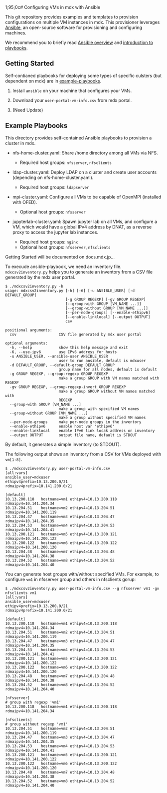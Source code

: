 
1;95;0c# Configuring VMs in mdx with Ansible

This git repository provides examples and templates to provision
configurations on multiple VM instances in mdx. This provisioner
leverages [Ansible](https://www.ansible.com/), an open-source software
for provisioning and configuring machines.


We recommend you to briefly read [Ansible overview](https://www.ansible.com/overview/how-ansible-works) and [introduction to playbooks](https://docs.ansible.com/ansible/latest/user_guide/playbooks_intro.html).

## Getting Started

Self-contianed playbooks for deploying some types of specific culsters
(but dependent on mdx) are in [example-playbooks](example-playbooks).

1. Install `ansible` on your machine that configures your VMs.

2. Download your `user-portal-vm-info.csv` from mdx portal.

3. (Need Update)


## Example Playbooks

This directory provides self-contained Ansible playbooks to provision
a cluster in mdx.

- nfs-home-cluster.yaml: Share /home directory among all VMs via NFS.

  - Required host groups: `nfsserver`, `nfsclients`

- ldap-cluster.yaml: Deploy LDAP on a cluster and create user
  accounts (depending on nfs-home-cluster.yaml).

  - Required host groups: `ldapserver`

- mpi-cluster.yaml: Configure all VMs to be capable of OpenMPI
  (installed with OFED).

  - Optional host groups: `nfsserver`

- jupyterlab-cluster.yaml: Spawn jupyter lab on all VMs, and configure
  a VM, which would have a global IPv4 address by DNAT, as a reverse
  proxy to access the jupyter lab instances.

  - Required host groups: `nginx`
  - Optional host groups: `nfsserver`, `nfsclients`


Getting Started will be documented on docs.mdx.jp...


To execude ansible-playbook, we need an inventory
file. `mdxcsv2inventory.py` helps you to generate an inventory from a
CSV file generated by the mdx user portal.

```shell-session
$ ./mdxcsv2inventory.py -h
usage: mdxcsv2inventory.py [-h] [-6] [-u ANSIBLE_USER] [-d DEFAULT_GROUP]
                           [-g GROUP REGEXP] [-gv GROUP REGEXP]
                           [--group-with GROUP [VM_NAME ...]]
                           [--group-without GROUP [VM_NAME ...]]
                           [--per-node-groups] [--enable-ethipv6]
                           [--enable-linklocal] [--output OUTPUT]
                           csv

positional arguments:
  csv                   CSV file generated by mdx user portal

optional arguments:
  -h, --help            show this help message and exit
  -6, --use-ipv6        use IPv6 address for hosts
  -u ANSIBLE_USER, --ansible-user ANSIBLE_USER
                        user to run ansible, default is mdxuser
  -d DEFAULT_GROUP, --default-group DEFAULT_GROUP
                        group name for all nodes, default is default
  -g GROUP REGEXP, --group-regexp GROUP REGEXP
                        make a group GROUP with VM names matched with REGEXP
  -gv GROUP REGEXP, --group-regexp-invert GROUP REGEXP
                        make a group GROUP without VM names matched with
                        REGEXP
  --group-with GROUP [VM_NAME ...]
                        make a group with specified VM names
  --group-without GROUP [VM_NAME ...]
                        make a group without specified VM names
  --per-node-groups     make per-node groups in the inventory
  --enable-ethipv6      enable host var 'ethipv6'
  --enable-linklocal    enable IPv6 link locak address on inventory
  --output OUTPUT       output file name, default is STDOUT
```

By default, it generates a simple inventory (to STDOUT).

The following output shows an inventory from a CSV for VMs deployed
with `vm[1-8]`.

```shell-session
$ ./mdxcsv2inventory.py user-portal-vm-info.csv
[all:vars]
ansible_user=mdxuser
ethipv4prefix=10.13.200.0/21
rdmaipv4prefix=10.141.200.0/21

[default]
10.13.200.118   hostname=vm1 ethipv4=10.13.200.118   rdmaipv4=10.141.204.34  
10.13.204.51    hostname=vm2 ethipv4=10.13.204.51    rdmaipv4=10.141.200.119 
10.13.204.47    hostname=vm3 ethipv4=10.13.204.47    rdmaipv4=10.141.204.35  
10.13.204.53    hostname=vm4 ethipv4=10.13.204.53    rdmaipv4=10.141.204.41  
10.13.200.121   hostname=vm5 ethipv4=10.13.200.121   rdmaipv4=10.141.200.122 
10.13.200.122   hostname=vm6 ethipv4=10.13.200.122   rdmaipv4=10.141.200.120 
10.13.204.48    hostname=vm7 ethipv4=10.13.204.48    rdmaipv4=10.141.204.38  
10.13.204.52    hostname=vm8 ethipv4=10.13.204.52    rdmaipv4=10.141.204.40 

```

You can generate host groups with/without specified VMs. For example,
to configure `vm1` in nfsserver group and others in nfsclients gorup:


```shell-session
$ ./mdxcsv2inventory.py user-portal-vm-info.csv --g nfsserver vm1 -gv nfsclients vm1
[all:vars]
ansible_user=mdxuser
ethipv4prefix=10.13.200.0/21
rdmaipv4prefix=10.141.200.0/21

[default]
10.13.200.118   hostname=vm1 ethipv4=10.13.200.118   rdmaipv4=10.141.204.34  
10.13.204.51    hostname=vm2 ethipv4=10.13.204.51    rdmaipv4=10.141.200.119 
10.13.204.47    hostname=vm3 ethipv4=10.13.204.47    rdmaipv4=10.141.204.35  
10.13.204.53    hostname=vm4 ethipv4=10.13.204.53    rdmaipv4=10.141.204.41  
10.13.200.121   hostname=vm5 ethipv4=10.13.200.121   rdmaipv4=10.141.200.122 
10.13.200.122   hostname=vm6 ethipv4=10.13.200.122   rdmaipv4=10.141.200.120 
10.13.204.48    hostname=vm7 ethipv4=10.13.204.48    rdmaipv4=10.141.204.38  
10.13.204.52    hostname=vm8 ethipv4=10.13.204.52    rdmaipv4=10.141.204.40  

[nfsserver]
# group with regexp 'vm1'
10.13.200.118   hostname=vm1 ethipv4=10.13.200.118   rdmaipv4=10.141.204.34  

[nfsclients]
# group without regexp 'vm1'
10.13.204.51    hostname=vm2 ethipv4=10.13.204.51    rdmaipv4=10.141.200.119 
10.13.204.47    hostname=vm3 ethipv4=10.13.204.47    rdmaipv4=10.141.204.35  
10.13.204.53    hostname=vm4 ethipv4=10.13.204.53    rdmaipv4=10.141.204.41  
10.13.200.121   hostname=vm5 ethipv4=10.13.200.121   rdmaipv4=10.141.200.122 
10.13.200.122   hostname=vm6 ethipv4=10.13.200.122   rdmaipv4=10.141.200.120 
10.13.204.48    hostname=vm7 ethipv4=10.13.204.48    rdmaipv4=10.141.204.38  
10.13.204.52    hostname=vm8 ethipv4=10.13.204.52    rdmaipv4=10.141.204.40

```

